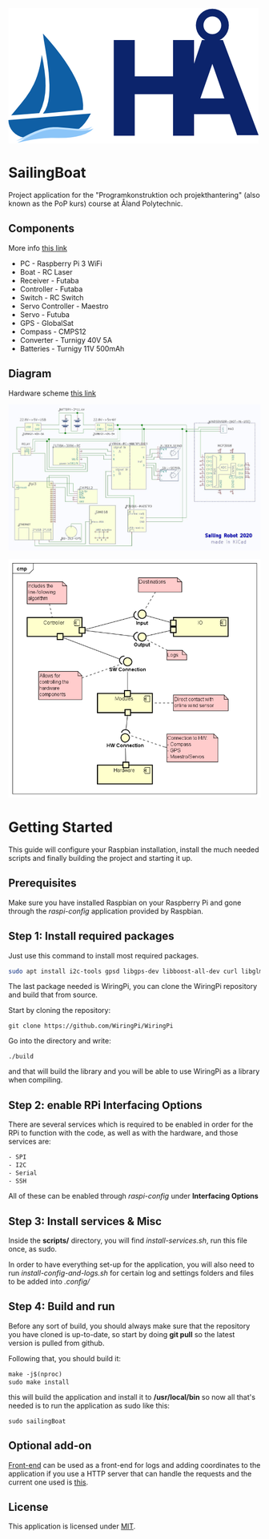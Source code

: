 ![alt text](logo.png "")
# SailingBoat
Project application for the "Programkonstruktion och projekthantering"
(also known as the PoP kurs) course at Åland Polytechnic.

## Components
More info [this link](doc/hardware/components.pdf)
- PC - Raspberry Pi 3 WiFi
- Boat - RC Laser
- Receiver - Futaba
- Controller - Futaba
- Switch - RC Switch
- Servo Controller - Maestro
- Servo - Futuba
- GPS - GlobalSat
- Compass - CMPS12
- Converter - Turnigy 40V 5A
- Batteries - Turnigy 11V 500mAh

## Diagram
Hardware scheme [this link](doc/hardware/scheme_hardware.JPG)

![alt text](doc/hardware/scheme_hardware.JPG "")

![alt text](doc/software/Component_diagram.png "")

# Getting Started
This guide will configure your Raspbian installation, install the much
needed scripts and finally building the project and starting it up.

## Prerequisites
Make sure you have installed Raspbian on your Raspberry Pi and gone
through the *raspi-config* application provided by Raspbian.

## Step 1: Install required packages
Just use this command to install most required packages.

```bash
sudo apt install i2c-tools gpsd libgps-dev libboost-all-dev curl libglm-dev
```
The last package needed is WiringPi, you can clone the WiringPi
repository and build that from source.

Start by cloning the repository:
```
git clone https://github.com/WiringPi/WiringPi
```
Go into the directory and write:
```
./build
```
and that will build the library and you will be able to use
WiringPi as a library when compiling.

## Step 2: enable RPi Interfacing Options
There are several services which is required to be enabled in order
for the RPi to function with the code, as well as with the hardware,
and those services are:

```
- SPI
- I2C
- Serial
- SSH
```
All of these can be enabled through *raspi-config* under **Interfacing Options**

## Step 3: Install services & Misc

Inside the **scripts/** directory, you will find *install-services.sh*,
run this file once, as sudo.

In order to have everything set-up for the application, you will also
need to run *install-config-and-logs.sh* for certain log and settings
folders and files to be added into *.config/*

## Step 4: Build and run

Before any sort of build, you should always make sure that the
repository you have cloned is up-to-date, so start by doing **git
pull** so the latest version is pulled from github.

Following that, you should build it:

```
make -j$(nproc)
sudo make install
```

this will build the application and install it to **/usr/local/bin**
so now all that's needed is to run the application as sudo like this:

```
sudo sailingBoat
```

## Optional add-on
[Front-end](https://github.com/Dreameh/sailboat-logsite) can
be used as a front-end for logs and adding coordinates to the
application if you use a HTTP server that can handle the requests and
the current one used is [this](https://github.com/Dreameh/python-simple-http).

## License
This application is licensed under [MIT](LICENSE).
